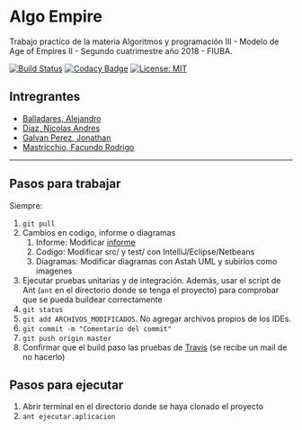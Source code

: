 # Algo Empire
Trabajo practico de la materia Algoritmos y programación III - Modelo de Age of Empires II -
Segundo cuatrimestre año 2018 - FIUBA.

[![Build Status](https://travis-ci.com/diaznicolasandres1/AYPIII-TP2-AlgoEmpire.svg?branch=master)](https://travis-ci.com/diaznicolasandres1/AYPIII-TP2-AlgoEmpire)
[![Codacy Badge](https://api.codacy.com/project/badge/Grade/02562e58ec574e73bee2a1ecf7b99712)](https://www.codacy.com/app/diaznicolasandres1/AYPIII-TP2-AlgoEmpire?utm_source=github.com&amp;utm_medium=referral&amp;utm_content=diaznicolasandres1/Algo-Empire-AYP3&amp;utm_campaign=Badge_Grade)
[![License: MIT](https://img.shields.io/badge/License-MIT-yellow.svg)](https://opensource.org/licenses/MIT)

## Intregrantes
- [Balladares, Alejandro](https://github.com/AlejandroBalladares)
- [Diaz, Nicolas Andres](https://github.com/diaznicolasandres1)
- [Galvan Perez, Jonathan](https://github.com/JonathanGalvanPerez)
- [Mastricchio, Facundo Rodrigo](https://github.com/FacuMastri)

---
## Pasos para trabajar

Siempre:
1. `git pull`
2.  Cambios en codigo, informe o diagramas
    1.  Informe: Modificar [informe](https://www.overleaf.com/6538475577bggwkfmmvhnz)
    1.  Codigo: Modificar src/ y test/ con IntelliJ/Eclipse/Netbeans
    1.  Diagramas: Modificar diagramas con Astah UML y subirlos como imagenes
3.  Ejecutar pruebas unitarias y de integración. Además, usar el script de Ant (`ant` en el directorio donde se tenga el proyecto) para comprobar que se pueda buildear correctamente
4. `git status`
5. `git add ARCHIVOS_MODIFICADOS`. No agregar archivos propios de los IDEs.
6. `git commit -m "Comentario del commit"`
7. `git push origin master` 
8.  Confirmar que el build paso las pruebas de [Travis](https://travis-ci.com/diaznicolasandres1/Algo-Empire-AYP3/) (se recibe un mail de no hacerlo)

## Pasos para ejecutar
1.  Abrir terminal en el directorio donde se haya clonado el proyecto
2.  `ant ejecutar.aplicacion`
